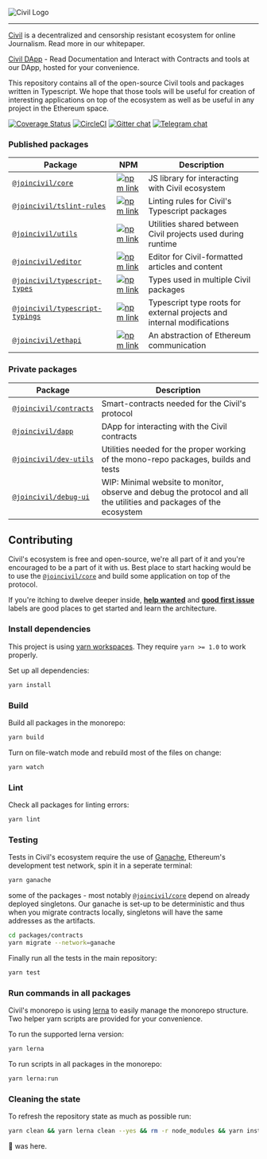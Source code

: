 ![Civil Logo](doc/civil_logo_white.png?raw=true)

---

[Civil](https://joincivil.com/) is a decentralized and censorship resistant ecosystem for online Journalism. Read more in our whitepaper.

[Civil DApp](https://dapp.staging.cvl.pub/) - Read Documentation and Interact with Contracts and tools at our DApp, hosted for your convenience.

This repository contains all of the open-source Civil tools and packages written in Typescript.
We hope that those tools will be useful for creation of interesting applications on top of the ecosystem as well as be useful in any project in the Ethereum space.

[![Coverage Status](https://coveralls.io/repos/github/joincivil/Civil/badge.svg)](https://coveralls.io/github/joincivil/Civil)
[![CircleCI](https://img.shields.io/circleci/project/github/joincivil/Civil.svg)](https://circleci.com/gh/joincivil/Civil/tree/master)
[![Gitter chat](https://badges.gitter.im/joincivil/Lobby.png)](https://gitter.im/joincivil/Lobby)
[![Telegram chat](https://img.shields.io/badge/chat-telegram-blue.svg)](https://t.me/join_civil)

### Published packages

| Package                                                         | NPM                                                                                                                                       | Description                                                            |
| --------------------------------------------------------------- | ----------------------------------------------------------------------------------------------------------------------------------------- | ---------------------------------------------------------------------- |
| [`@joincivil/core`][core-url]                                   | [![npm link](https://img.shields.io/badge/npm-core-blue.svg)](https://www.npmjs.com/package/@joincivil/core)                              | JS library for interacting with Civil ecosystem                        |
| [`@joincivil/tslint-rules`](/packages/tslint-rules)             | [![npm link](https://img.shields.io/badge/npm-tslint--rules-blue.svg)](https://www.npmjs.com/package/@joincivil/tslint-rules)             | Linting rules for Civil's Typescript packages                          |
| [`@joincivil/utils`](/packages/utils)                           | [![npm link](https://img.shields.io/badge/npm-utils-blue.svg)](https://www.npmjs.com/package/@joincivil/utils)                            | Utilities shared between Civil projects used during runtime            |
| [`@joincivil/editor`](/packages/editor)                         | [![npm link](https://img.shields.io/badge/npm-editor-blue.svg)](https://www.npmjs.com/package/@joincivil/editor)                          | Editor for Civil-formatted articles and content                        |
| [`@joincivil/typescript-types`](/packages/typescript-types)     | [![npm link](https://img.shields.io/badge/npm-typescript--types-blue.svg)](https://www.npmjs.com/package/@joincivil/typescript-types)     | Types used in multiple Civil packages                                  |
| [`@joincivil/typescript-typings`](/packages/typescript-typings) | [![npm link](https://img.shields.io/badge/npm-typescript--typings-blue.svg)](https://www.npmjs.com/package/@joincivil/typescript-typings) | Typescript type roots for external projects and internal modifications |
| [`@joincivil/ethapi`](/packages/ethapi)                         | [![npm link](https://img.shields.io/badge/npm-ethapi-blue.svg)](https://www.npmjs.com/package/@joincivil/ethapi)                          | An abstraction of Ethereum communication                               |

### Private packages

| Package                                       | Description                                                                                                         |
| --------------------------------------------- | ------------------------------------------------------------------------------------------------------------------- |
| [`@joincivil/contracts`](/packages/contracts) | Smart-contracts needed for the Civil's protocol                                                                     |
| [`@joincivil/dapp`](/packages/dapp)           | DApp for interacting with the Civil contracts                                                                       |
| [`@joincivil/dev-utils`](/packages/dev-utils) | Utilities needed for the proper working of the mono-repo packages, builds and tests                                 |
| [`@joincivil/debug-ui`](/packages/debug-ui)   | WIP: Minimal website to monitor, observe and debug the protocol and all the utilities and packages of the ecosystem |

## Contributing

Civil's ecosystem is free and open-source, we're all part of it and you're encouraged to be a part of it with us.
Best place to start hacking would be to use the [`@joincivil/core`][core-url] and build some application on top of the protocol.

If you're itching to dwelve deeper inside, [**help wanted**](https://github.com/joincivil/Civil/issues?q=is%3Aissue+is%3Aopen+label%3A%22help+wanted%22)
and [**good first issue**](https://github.com/joincivil/Civil/issues?q=is%3Aissue+is%3Aopen+label%3A%22good+first+issue%22) labels are good places to get started and learn the architecture.

### Install dependencies

This project is using [yarn workspaces](https://yarnpkg.com/lang/en/docs/workspaces/). They require `yarn >= 1.0` to work properly.

Set up all dependencies:

```bash
yarn install
```

### Build

Build all packages in the monorepo:

```bash
yarn build
```

Turn on file-watch mode and rebuild most of the files on change:

```bash
yarn watch
```

### Lint

Check all packages for linting errors:

```bash
yarn lint
```

### Testing

Tests in Civil's ecosystem require the use of [Ganache](https://github.com/trufflesuite/ganache-cli), Ethereum's development test network, spin it in a seperate terminal:

```bash
yarn ganache
```

some of the packages - most notably [`@joincivil/core`][core-url] depend on already deployed singletons. Our ganache is set-up to be deterministic and thus when you migrate contracts locally, singletons will have the same addresses as the artifacts.

```bash
cd packages/contracts
yarn migrate --network=ganache
```

Finally run all the tests in the main repository:

```bash
yarn test
```

### Run commands in all packages

Civil's monorepo is using [lerna](https://github.com/lerna/lerna) to easily manage the monorepo structure. Two helper yarn scripts are provided for your convenience.

To run the supported lerna version:

```bash
yarn lerna
```

To run scripts in all packages in the monorepo:

```bash
yarn lerna:run
```

### Cleaning the state

To refresh the repository state as much as possible run:

```bash
yarn clean && yarn lerna clean --yes && rm -r node_modules && yarn install
```

🐙 was here.

[core-url]: /packages/core
